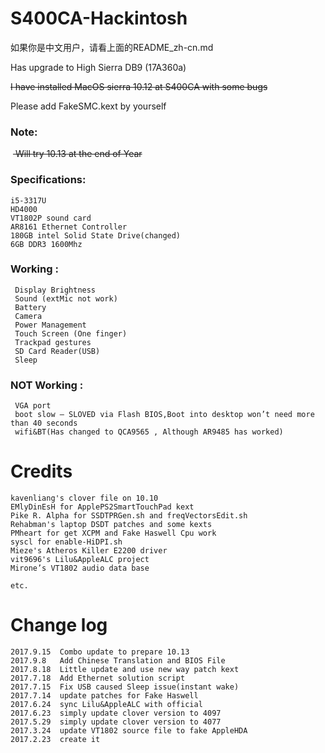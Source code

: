 # S400CA-Hackintosh

如果你是中文用户，请看上面的README_zh-cn.md

Has upgrade to High Sierra DB9 (17A360a)

<del> I have installed MacOS sierra 10.12 at S400CA with some bugs</del>

Please add FakeSMC.kext by yourself

### Note: 
  <del> Will try 10.13 at the end of Year</del>

### Specifications:

    i5-3317U
    HD4000 
    VT1802P sound card
    AR8161 Ethernet Controller
    180GB intel Solid State Drive(changed)
    6GB DDR3 1600Mhz
### Working :

     Display Brightness
     Sound (extMic not work)
     Battery
     Camera
     Power Management
     Touch Screen (One finger)
     Trackpad gestures
     SD Card Reader(USB)
     Sleep
### NOT Working :
     VGA port
     boot slow — SLOVED via Flash BIOS,Boot into desktop won’t need more than 40 seconds
     wifi&BT(Has changed to QCA9565 , Although AR9485 has worked)
# Credits
    kavenliang's clover file on 10.10
    EMlyDinEsH for ApplePS2SmartTouchPad kext
    Pike R. Alpha for SSDTPRGen.sh and freqVectorsEdit.sh
    Rehabman's laptop DSDT patches and some kexts
    PMheart for get XCPM and Fake Haswell Cpu work
    syscl for enable-HiDPI.sh
    Mieze's Atheros Killer E2200 driver
    vit9696's Lilu&AppleALC project
    Mirone’s VT1802 audio data base

    etc.

# Change log

    2017.9.15  Combo update to prepare 10.13
    2017.9.8   Add Chinese Translation and BIOS File
    2017.8.18  Little update and use new way patch kext
    2017.7.18  Add Ethernet solution script
    2017.7.15  Fix USB caused Sleep issue(instant wake)
    2017.7.14  update patches for Fake Haswell
    2017.6.24  sync Lilu&AppleALC with official
    2017.6.23  simply update clover version to 4097
    2017.5.29  simply update clover version to 4077
    2017.3.24  update VT1802 source file to fake AppleHDA
    2017.2.23  create it
